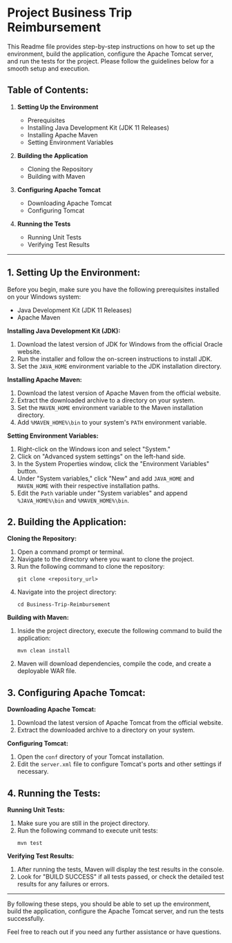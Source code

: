 # Project Business Trip Reimbursement

This Readme file provides step-by-step instructions on how to set up the environment, build the application, configure the Apache Tomcat server, and run the tests for the project. Please follow the guidelines below for a smooth setup and execution.

## Table of Contents:

1. **Setting Up the Environment**
   - Prerequisites
   - Installing Java Development Kit (JDK 11 Releases)
   - Installing Apache Maven
   - Setting Environment Variables

2. **Building the Application**
   - Cloning the Repository
   - Building with Maven

3. **Configuring Apache Tomcat**
   - Downloading Apache Tomcat
   - Configuring Tomcat

4. **Running the Tests**
   - Running Unit Tests
   - Verifying Test Results

---

## 1. Setting Up the Environment:

Before you begin, make sure you have the following prerequisites installed on your Windows system:

- Java Development Kit (JDK 11 Releases)
- Apache Maven

**Installing Java Development Kit (JDK):**

1. Download the latest version of JDK for Windows from the official Oracle website.
2. Run the installer and follow the on-screen instructions to install JDK.
3. Set the `JAVA_HOME` environment variable to the JDK installation directory.

**Installing Apache Maven:**

1. Download the latest version of Apache Maven from the official website.
2. Extract the downloaded archive to a directory on your system.
3. Set the `MAVEN_HOME` environment variable to the Maven installation directory.
4. Add `%MAVEN_HOME%\bin` to your system's `PATH` environment variable.

**Setting Environment Variables:**

1. Right-click on the Windows icon and select "System."
2. Click on "Advanced system settings" on the left-hand side.
3. In the System Properties window, click the "Environment Variables" button.
4. Under "System variables," click "New" and add `JAVA_HOME` and `MAVEN_HOME` with their respective installation paths.
5. Edit the `Path` variable under "System variables" and append `%JAVA_HOME%\bin` and `%MAVEN_HOME%\bin`.

## 2. Building the Application:

**Cloning the Repository:**

1. Open a command prompt or terminal.
2. Navigate to the directory where you want to clone the project.
3. Run the following command to clone the repository:
   ```
   git clone <repository_url>
   ```
4. Navigate into the project directory:
   ```
   cd Business-Trip-Reimbursement
   ```

**Building with Maven:**

1. Inside the project directory, execute the following command to build the application:
   ```
   mvn clean install
   ```
2. Maven will download dependencies, compile the code, and create a deployable WAR file.

## 3. Configuring Apache Tomcat:

**Downloading Apache Tomcat:**

1. Download the latest version of Apache Tomcat from the official website.
2. Extract the downloaded archive to a directory on your system.

**Configuring Tomcat:**

1. Open the `conf` directory of your Tomcat installation.
2. Edit the `server.xml` file to configure Tomcat's ports and other settings if necessary.

## 4. Running the Tests:

**Running Unit Tests:**

1. Make sure you are still in the project directory.
2. Run the following command to execute unit tests:
   ```
   mvn test
   ```

**Verifying Test Results:**

1. After running the tests, Maven will display the test results in the console.
2. Look for "BUILD SUCCESS" if all tests passed, or check the detailed test results for any failures or errors.

---

By following these steps, you should be able to set up the environment, build the application, configure the Apache Tomcat server, and run the tests successfully.

Feel free to reach out if you need any further assistance or have questions.

